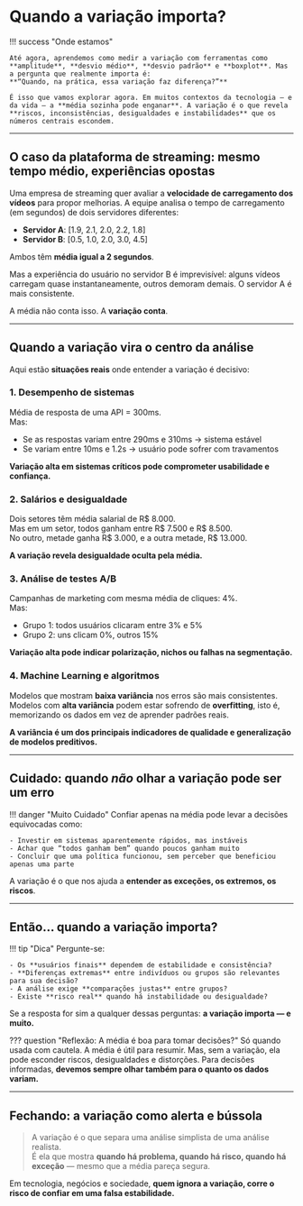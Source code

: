 # Quando a variação importa?

!!! success "Onde estamos"

    Até agora, aprendemos como medir a variação com ferramentas como **amplitude**, **desvio médio**, **desvio padrão** e **boxplot**. Mas a pergunta que realmente importa é:  
    **“Quando, na prática, essa variação faz diferença?”**

    É isso que vamos explorar agora. Em muitos contextos da tecnologia — e da vida — a **média sozinha pode enganar**. A variação é o que revela **riscos, inconsistências, desigualdades e instabilidades** que os números centrais escondem.

---

## O caso da plataforma de streaming: mesmo tempo médio, experiências opostas

Uma empresa de streaming quer avaliar a **velocidade de carregamento dos vídeos** para propor melhorias. A equipe analisa o tempo de carregamento (em segundos) de dois servidores diferentes:

- **Servidor A**: [1.9, 2.1, 2.0, 2.2, 1.8]  
- **Servidor B**: [0.5, 1.0, 2.0, 3.0, 4.5]

Ambos têm **média igual a 2 segundos**.

Mas a experiência do usuário no servidor B é imprevisível: alguns vídeos carregam quase instantaneamente, outros demoram demais. O servidor A é mais consistente.

A média não conta isso. A **variação conta**.

---

## Quando a variação vira o centro da análise

Aqui estão **situações reais** onde entender a variação é decisivo:

### 1. **Desempenho de sistemas**

Média de resposta de uma API = 300ms.  
Mas:

- Se as respostas variam entre 290ms e 310ms → sistema estável  
- Se variam entre 10ms e 1.2s → usuário pode sofrer com travamentos

**Variação alta em sistemas críticos pode comprometer usabilidade e confiança.**

### 2. **Salários e desigualdade**

Dois setores têm média salarial de R$ 8.000.  
Mas em um setor, todos ganham entre R$ 7.500 e R$ 8.500.  
No outro, metade ganha R$ 3.000, e a outra metade, R$ 13.000.

**A variação revela desigualdade oculta pela média.**

### 3. **Análise de testes A/B**

Campanhas de marketing com mesma média de cliques: 4%.  
Mas:

- Grupo 1: todos usuários clicaram entre 3% e 5%  
- Grupo 2: uns clicam 0%, outros 15%

**Variação alta pode indicar polarização, nichos ou falhas na segmentação.**

### 4. **Machine Learning e algoritmos**

Modelos que mostram **baixa variância** nos erros são mais consistentes.  
Modelos com **alta variância** podem estar sofrendo de **overfitting**, isto é, memorizando os dados em vez de aprender padrões reais.

**A variância é um dos principais indicadores de qualidade e generalização de modelos preditivos.**

---

## Cuidado: quando *não* olhar a variação pode ser um erro

!!! danger "Muito Cuidado"
    Confiar apenas na média pode levar a decisões equivocadas como:

    - Investir em sistemas aparentemente rápidos, mas instáveis  
    - Achar que “todos ganham bem” quando poucos ganham muito  
    - Concluir que uma política funcionou, sem perceber que beneficiou apenas uma parte

A variação é o que nos ajuda a **entender as exceções, os extremos, os riscos**.

---

## Então... quando a variação importa?

!!! tip "Dica"
    Pergunte-se:

    - Os **usuários finais** dependem de estabilidade e consistência?  
    - **Diferenças extremas** entre indivíduos ou grupos são relevantes para sua decisão?  
    - A análise exige **comparações justas** entre grupos?  
    - Existe **risco real** quando há instabilidade ou desigualdade?

Se a resposta for sim a qualquer dessas perguntas: **a variação importa — e muito.**

??? question "Reflexão: A média é boa para tomar decisões?"
    Só quando usada com cautela. A média é útil para resumir. Mas, sem a variação, ela pode esconder riscos, desigualdades e distorções. Para decisões informadas, **devemos sempre olhar também para o quanto os dados variam.**

---

## Fechando: a variação como alerta e bússola

> A variação é o que separa uma análise simplista de uma análise realista.  
> É ela que mostra **quando há problema, quando há risco, quando há exceção** — mesmo que a média pareça segura.

Em tecnologia, negócios e sociedade, **quem ignora a variação, corre o risco de confiar em uma falsa estabilidade.**